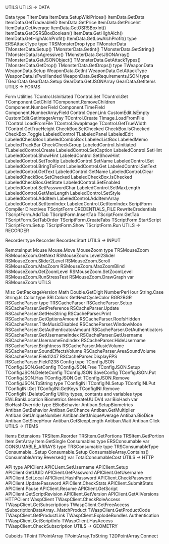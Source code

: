 UTILS
UTILS -> DATA

Data
type TItemData
ItemData.SetupWikiPrices()
ItemData.GetData
ItemData.GetTradeableID
ItemData.GetPrice
ItemData.GetPriceInt
ItemData.GetAverage
ItemData.GetOSRSBoxInt()
ItemData.GetOSRSBoxBoolean()
ItemData.GetHighAlch()
ItemData.GetHighAlchProfit()
ItemData.GetLowAlchProfit()
type ERSAttackType
type TRSMonsterDrop
type TMonsterData
TMonsterData.Setup()
TMonsterData.GetInt()
TMonsterData.GetString()
TMonsterData.IsAgressive()
TMonsterData.GetJSONArray()
TMonsterData.GetJSONObject()
TMonsterData.GetAttackTypes()
TMonsterData.GetDrop()
TMonsterData.GetDrops()
type TWeaponData
WeaponData.Setup
WeaponData.GetInt
WeaponData.GetAttackType
WeaponData.IsTwoHanded
WeaponData.GetRequirementsJSON
type TGearData
GearData.Setup
GearData.GetJSONArray
GearData.GetItems
UTILS -> FORMS

Form Utilities
TControl.IsInitiated
TControl.Set
TControl.Get
TComponent.GetChild
TComponent.RemoveChildren
Component.NumberField
Component.TimeField
Component.NumberArrayField
Control.OpenLink
CustomEdit.IsEmpty
CustomEdit.GetIntegerArray
TControl.Create
TImage.LoadFromFile
TControl.LoadFromFile
TControl.SwapImage
TControl.GetTrueWidth
TControl.GetTrueHeight
CheckBox.SetChecked
CheckBox.IsChecked
CheckBox.Toggle
LabeledControl
TLabeledPanel
LabeledEdit
LabeledCheckBox
LabeledComboBox
LabeledListBox
LabeledMemo
LabeledTrackBar
CheckCheckGroup
LabeledControl.IsInitiated
TLabeledControl.Create
LabeledControl.SetCaption
LabeledControl.SetHint
LabeledControl.ShowHint
LabeledControl.SetShowHint
LabeledControl.SetTooltip
LabeledControl.SetName
LabeledControl.Set
LabeledControl.BringToFront
LabeledControl.Get
LabeledControl.SetText
LabeledControl.GetText
LabeledControl.GetName
LabeledControl.Clear
LabeledCheckBox.SetChecked
LabeledCheckBox.IsChecked
LabeledCheckBox.GetState
LabeledControl.SetEnabled
LabeledControl.SetPasswordChar
LabeledControl.SetMaxLength
LabeledControl.GetMaxLength
LabeledControl.SetStyle
LabeledControl.AddItem
LabeledControl.AddItemArray
LabeledControl.SetItemIndex
LabeledControl.GetItemIndex
ScriptForm
Compiler Directives
TScriptForm
CREDENTIALS_FILE
RewriteCredentials
TScriptForm.AddTab
TScriptForm.InsertTab
TScriptForm.GetTab
TScriptForm.SetTabOrder
TScriptForm.CreateTabs
TScriptForm.StartScript
TScriptForm.Setup
TScriptForm.Show
TScriptForm.Run
UTILS -> RECORDER

Recorder
type Recorder
Recorder.Start
UTILS -> INPUT

RemoteInput
Mouse
Mouse.Move
MouseZoom
type TRSMouseZoom
RSMouseZoom.GetNext
RSMouseZoom.Level2Slider
RSMouseZoom.Slider2Level
RSMouseZoom.Scroll
RSMouseZoom.MaxZoom
RSMouseZoom.MaxZoomBlind
RSMouseZoom.GetZoomLevel
RSMouseZoom.SetZoomLevel
RSMouseZoom.RunStressTest
RSMouseZoom.DrawGraph
var RSMouseZoom
UTILS

Misc
GetPackageVersion
Math
Double.GetDigit
NumberPerHour
String.Case
String.Is
Color
type SRLColors
GetNextCycleColor
RGB2BGR
RSCacheParser
type TRSCacheParser
RSCacheParser.Setup
RSCacheParser.GetPreference
RSCacheParser.Update
RSCacheParser.GetHexString
RSCacheParser.Print
RSCacheParser.GetOptionsAmount
RSCacheParser.RoofsHidden
RSCacheParser.TitleMusicDisabled
RSCacheParser.WindowMode
RSCacheParser.GetAuthenticatorAmount
RSCacheParser.GetAuthenticators
RSCacheParser.GetUsernameIndex
RSCacheParser.GetUsername
RSCacheParser.UsernameEndIndex
RSCacheParser.HideUsername
RSCacheParser.Brightness
RSCacheParser.MusicVolume
RSCacheParser.SoundEffectsVolume
RSCacheParser.AreaSoundVolume
RSCacheParser.Field1247
RSCacheParser.DisplayFPS
RSCacheParser.Field1238
Config
type TConfigJSON
TConfigJSON.GetConfig
TConfigJSON.Free
TConfigJSON.Setup
TConfigJSON.DeleteConfig
TConfigJSON.SaveConfig
TConfigJSON.Put
TConfigJSON.Has
TConfigJSON.Get
TConfigJSON.Remove
TConfigJSON.ToString
type TConfigINI
TConfigINI.Setup
TConfigINI.Put
TConfigINI.Get
TConfigINI.GetKeys
TConfigINI.Remove
TConfigINI.DeleteConfig
Utility types, contants and variables
type EWLBankLocation
Biometrics
GenerateUUIDV4
var BioHash
var BioHashOverride
type EBioBehavior
Antiban.SetupBiometrics
Antiban.GetBehavior
Antiban.GetChance
Antiban.GetMultiplier
Antiban.GetUniqueNumber
Antiban.GetUniqueAverage
Antiban.BioDice
Antiban.GetSleepHour
Antiban.GetSleepLength
Antiban.Wait
Antiban.Click
UTILS -> ITEMS

Items Extensions
TRSItem.Reorder
TRSItem.GetPortions
TRSItem.GetPortion
Item.GetArray
Item.GetSingle
Consumables
type ERSConsumable
var CONSUMABLE_ARRAYS
type TRSConsumable
type TRSConsumableType
Consumable._Setup
Consumable.Setup
ConsumableArray.Contains()
ConsumableArray.Reversed()
var TotalConsumableCost
UTILS -> HTTP

API
type APIClient
APICLient.SetUsername
APIClient.Setup
APIClient.GetUUID
APIClient.GetPassword
APIClient.GetUsername
APIClient.SetLocal
APIClient.HashPassword
APIClient.CheckPassword
APIClient.UpdatePassword
APIClient.CheckStats
APIClient.SubmitStats
APIClient.Pause
APIClient.Resume
APIClient.GetScript
APIClient.GetScriptRevision
APIClient.GetVersion
APIClient.GetAllVersions
HTTPClient
WaspClient
TWaspClient.CheckRoleAccess
TWaspClient.GetSubscriptions
TWaspClient.GetFreeAccess
tSubscriptionDataArray._MatchProduct
TWaspClient.GetProductCode
TWaspClient.GetProductLink
TWaspClient.ExplodeBundles
Authentication
TWaspClient.GetScriptInfo
TWaspClient.HasAccess
TWaspClient.CheckSubscription
UTILS -> GEOMETRY

Cuboids
TPoint
TPointArray
TPointArray.ToString
T2DPointArray.Connect
